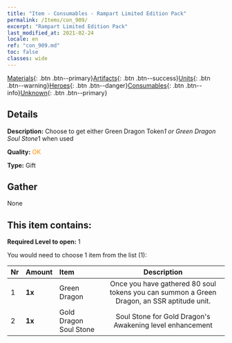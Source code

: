 ```yaml
---
title: "Item - Consumables - Rampart Limited Edition Pack"
permalink: /Items/con_909/
excerpt: "Rampart Limited Edition Pack"
last_modified_at: 2021-02-24
locale: en
ref: "con_909.md"
toc: false
classes: wide
---
```

 [Materials](/Items/){: .btn .btn--primary}[Artifacts](/Items/Artifacts/){: .btn .btn--success}[Units](/Items/Units/){: .btn .btn--warning}[Heroes](/Items/Heroes/){: .btn .btn--danger}[Consumables](/Items/Consumables/){: .btn .btn--info}[Unknown](/Items/Unknown/){: .btn .btn--primary}

## Details
 **Description:** Choose to get either Green Dragon Token*1 or Green Dragon Soul Stone*1 when used

 **Quality:** <span style="color: #FF8C00">OK</span>

 **Type:** Gift

## Gather

  None

## This item contains:

 **Required Level to open:** 1

 You would need to choose 1 item from the list (1):

  | Nr | Amount |     Item    | Description |
  |:---|:-------|:------------|:-----------:|
  | 1 |  **1x** | Green Dragon | Once you have gathered 80 soul tokens you can summon a Green Dragon, an SSR aptitude unit.  | 
  | 2 |  **1x** | Gold Dragon Soul Stone | Soul Stone for Gold Dragon's Awakening level enhancement  | 
